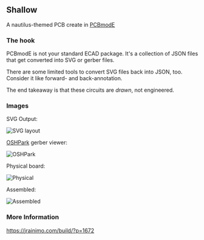## Shallow

A nautilus-themed PCB create in [PCBmodE](https://github.com/boldport/pcbmode)

### The hook

PCBmodE is not your standard ECAD package. It's a collection of JSON files that get converted into SVG or gerber files.

There are some limited tools to convert SVG files back into JSON, too. Consider it like forward- and back-annotation.

The end takeaway is that these circuits are _drawn_, not engineered.


### Images

SVG Output:

![SVG layout](/build/shallow.png)


[OSHPark](https://oshpark.com) gerber viewer:

![OSHPark](/build/oshpark.png)


Physical board:

![Physical](/build/physical.png)


Assembled:

![Assembled](/build/assembled.png)
 
 

### More Information

 https://jrainimo.com/build/?p=1672